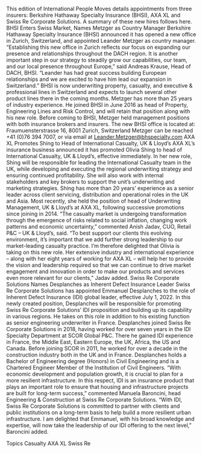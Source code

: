 This edition of International People Moves details appointments from three insurers: Berkshire Hathaway Specialty Insurance (BHSI), AXA XL and Swiss Re Corporate Solutions.
A summary of these new hires follows here.
BHSI Enters Swiss Market, Names Metzger as Country Manager
Berkshire Hathaway Specialty Insurance (BHSI) announced it has opened a new office in Zurich, Switzerland, and appointed Leander Metzger as country manager.
“Establishing this new office in Zurich reflects our focus on expanding our presence and relationships throughout the DACH region. It is another important step in our strategy to steadily grow our capabilities, our team, and our local presence throughout Europe,” said Andreas Krause, Head of DACH, BHSI. “Leander has had great success building European relationships and we are excited to have him lead our expansion in Switzerland.”
BHSI is now underwriting property, casualty, and executive & professional lines in Switzerland and expects to launch several other product lines there in the coming months.
Metzger has more than 25 years of industry experience. He joined BHSI in June 2016 as head of Property, Engineering Lines and Risk Control, and will retain that position along with his new role. Before coming to BHSI, Metzger held management positions with both insurance brokers and insurers.
The new BHSI office is located at: Fraumuensterstrasse 16, 8001 Zurich, Switzerland
Metzger can be reached +41 (0)76 394 7007, or via email at Leander.Metzger@bhspecialty.com
AXA XL Promotes Shing to Head of International Casualty, UK & Lloyd’s
AXA XL’s insurance business announced it has promoted Olivia Shing to head of International Casualty, UK & Lloyd’s, effective immediately.
In her new role, Shing will be responsible for leading the International Casualty team in the UK, while developing and executing the regional underwriting strategy and ensuring continued profitability. She will also work with internal stakeholders and key brokers to support the unit’s underwriting and marketing strategies.
Shing has more than 20 years’ experience as a senior leader across client servicing, distribution and operational roles in the UK and Asia. Most recently, she held the position of head of Underwriting Management, UK & Lloyd’s at AXA XL, following successive promotions since joining in 2014.
“The casualty market is undergoing transformation through the emergence of risks related to social inflation, changing work patterns and economic uncertainty,” commented Anish Jadav, CUO, Retail P&C – UK & Lloyd’s, said.
“To best support our clients this evolving environment, it’s important that we add further strong leadership to our market-leading casualty practice. I’m therefore delighted that Olivia is taking on this new role. Her extensive industry and international experience – along with her eight years of working for AXA XL – will help her to provide the vision and leadership required so that we can continue to drive market engagement and innovation in order to make our products and services even more relevant for our clients,” Jadav added.
Swiss Re Corporate Solutions Names Desplanches as Inherent Defect Insurance Leader
Swiss Re Corporate Solutions has appointed Emmanuel Desplanches to the role of Inherent Defect Insurance (IDI) global leader, effective July 1, 2022.
In this newly created position, Desplanches will be responsible for promoting Swiss Re Corporate Solutions’ IDI proposition and building up its capability in various regions. He takes on this role in addition to his existing function as senior engineering underwriter in France.
Desplanches joined Swiss Re Corporate Solutions in 2018, having worked for over seven years in the IDI Specialty Department at SCOR Global P&C. There he gained IDI experience in France, the Middle East, Eastern Europe, the UK, Africa, the US and Canada. Before joining SCOR in 2011, he worked for over a decade in the construction industry both in the UK and in France.
Desplanches holds a Bachelor of Engineering degree (Honors) in Civil Engineering and is a Chartered Engineer Member of the Institution of Civil Engineers.
“With economic development and population growth, it is crucial to plan for a more resilient infrastructure. In this respect, IDI is an insurance product that plays an important role to ensure that housing and infrastructure projects are built for long-term success,” commented Manuela Baroncini, head Engineering & Construction at Swiss Re Corporate Solutions.
“With IDI, Swiss Re Corporate Solutions is committed to partner with clients and public institutions on a long-term basis to help build a more resilient urban infrastructure. I am delighted that Emmanuel, with his broad knowledge and expertise, will now take the leadership of our IDI offering to the next level,” Baroncini added.

Topics
Casualty
AXA XL
Swiss Re
